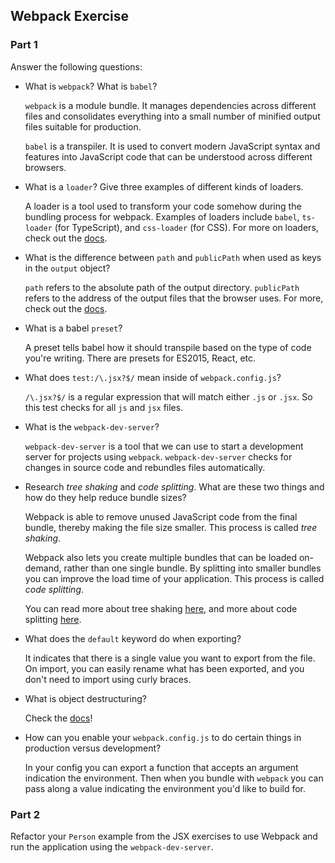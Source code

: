 ## Webpack Exercise

### Part 1 

Answer the following questions:

- What is `webpack`? What is `babel`?

    `webpack` is a module bundle. It manages dependencies across different files and consolidates everything into a small number of minified output files suitable for production.

    `babel` is a transpiler. It is used to convert modern JavaScript syntax and features into JavaScript code that can be understood across different browsers.

- What is a `loader`? Give three examples of different kinds of loaders.

    A loader is a tool used to transform your code somehow during the bundling process for webpack. Examples of loaders include `babel`, `ts-loader` (for TypeScript), and `css-loader` (for CSS). For more on loaders, check out the [docs](https://webpack.js.org/concepts/loaders/).

- What is the difference between `path` and `publicPath` when used as keys in the `output` object?

    `path` refers to the absolute path of the output directory. `publicPath` refers to the address of the output files that the browser uses. For more, check out the [docs](https://webpack.github.io/docs/configuration.html#output-path).

- What is a babel `preset`?

    A preset tells babel how it should transpile based on the type of code you're writing. There are presets for ES2015, React, etc.

- What does `test:/\.jsx?$/` mean inside of `webpack.config.js`?

    `/\.jsx?$/` is a regular expression that will match either `.js` or `.jsx`. So this test checks for all `js` and `jsx` files.

- What is the `webpack-dev-server`?

    `webpack-dev-server` is a tool that we can use to start a development server for projects using `webpack`. `webpack-dev-server` checks for changes in source code and rebundles files automatically. 

- Research _tree shaking_ and _code splitting_. What are these two things and how do they help reduce bundle sizes?

    Webpack is able to remove unused JavaScript code from the final bundle, thereby making the file size smaller. This process is called _tree shaking_.

    Webpack also lets you create multiple bundles that can be loaded on-demand, rather than one single bundle. By splitting into smaller bundles you can improve the load time of your application. This process is called _code splitting_. 

    You can read more about tree shaking [here](https://webpack.js.org/guides/tree-shaking/), and more about code splitting [here](https://webpack.js.org/guides/code-splitting/).

- What does the `default` keyword do when exporting?

    It indicates that there is a single value you want to export from the file. On import, you can easily rename what has been exported, and you don't need to import using curly braces.

- What is object destructuring?

    Check the [docs](https://developer.mozilla.org/en-US/docs/Web/JavaScript/Reference/Operators/Destructuring_assignment#Object_destructuring)!

- How can you enable your `webpack.config.js` to do certain things in production versus development?

    In your config you can export a function that accepts an argument indication the environment. Then when you bundle with `webpack` you can pass along a value indicating the environment you'd like to build for.

### Part 2

Refactor your `Person` example from the JSX exercises to use Webpack and run the application using the `webpack-dev-server`.

